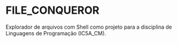 # FILE_CONQUEROR
Explorador de arquivos com Shell como projeto para a disciplina de Linguagens de Programação (IC5A_CM).
